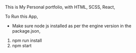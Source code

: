 This is My Personal portfolio, with HTML, SCSS, React, 

To Run this App,
 * Make sure node js installed as per the engine version in the package.json,
 1. npm run install
 2. npm start
